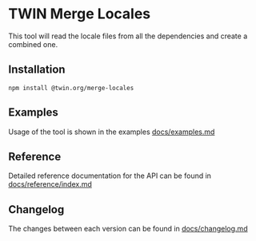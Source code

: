 # TWIN Merge Locales

This tool will read the locale files from all the dependencies and create a combined one.

## Installation

```shell
npm install @twin.org/merge-locales
```

## Examples

Usage of the tool is shown in the examples [docs/examples.md](docs/examples.md)

## Reference

Detailed reference documentation for the API can be found in [docs/reference/index.md](docs/reference/index.md)

## Changelog

The changes between each version can be found in [docs/changelog.md](docs/changelog.md)
